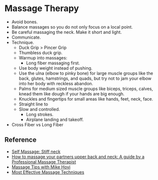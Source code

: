 # Massage Therapy

- Avoid bones.
- Balance massages so you do not only focus on a local point.
- Be careful massaging the neck. Make it short and light.
- Communicate.
- Technique.
  - Duck Grip > Pincer Grip
  - Thumbless duck grip.
  - Warmup into massages:
    - Long fiber massaging first.
  - Use body weight instead of pushing.
  - Use the ulna (elbow to pinky bone) for large muscle groups like the back, glutes, hamstrings, and quads, but try not to jam your elbow into her body with reckless abandon.
  - Palms for medium sized muscle groups like biceps, triceps, calves, knead them like dough if your hands are big enough.
  - Knuckles and fingertips for small areas like hands, feet, neck, face.
  - Straight line to
  - Slow and controlled.
    - Long strokes.
    - Airplane landing and takeoff.
- Cross Fiber vs Long Fiber

## Reference

- [Self Massage: Stiff neck](https://www.youtube.com/watch?v=7HGJ_hC730Q&list=WL&index=26&t=1s)
- [How to massage your partners upper back and neck: A guide by a Professional Massage Therapist](https://www.youtube.com/watch?v=sP5SmDftmQo&t=6s)
- [Massage Tips with Mike Hovi](https://www.youtube.com/watch?v=v_ki24JVkgU)
- [Most Effective Massage Techniques](https://www.youtube.com/watch?v=E6twzRRJEkY)
